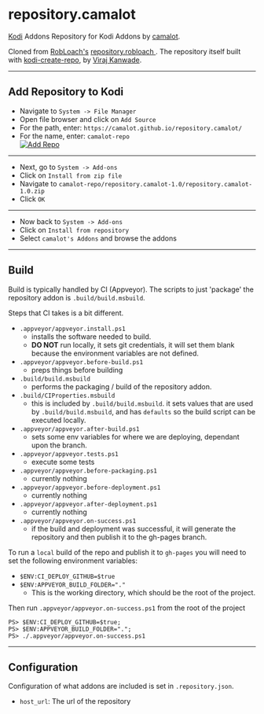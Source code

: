 # repository.camalot

[Kodi](http://kodi.tv) Addons Repository for Kodi Addons by [camalot](http://github.com/camalot).

Cloned from [RobLoach's](http://github.com/robloach) [repository.robloach ](https://github.com/RobLoach/repository.robloach). The repository itself built with [kodi-create-repo](https://github.com/virajkanwade/kodi-create-repo), by [Viraj Kanwade](https://github.com/virajkanwade).

----

## Add Repository to Kodi

- Navigate to `System -> File Manager`
- Open file browser and click on `Add Source`
- For the path, enter: `https://camalot.github.io/repository.camalot/`
- For the name, enter: `camalot-repo`  
  [![Add Repo](http://i.imgur.com/JtKm9kXl.png)](http://i.imgur.com/JtKm9kX.png)
  
--- 
  
- Next, go to `System -> Add-ons`
- Click on `Install from zip file`
- Navigate to `camalot-repo/repository.camalot-1.0/repository.camalot-1.0.zip`
- Click `OK`

---
- Now back to `System -> Add-ons`
- Click on `Install from repository`
- Select `camalot's Addons` and browse the addons


----
## Build

Build is typically handled by CI (Appveyor). The scripts to just 'package' the repository addon is 
`.build/build.msbuild`.

Steps that CI takes is a bit different.

- `.appveyor/appveyor.install.ps1`
  - installs the software needed to build. 
  - **DO NOT** run locally, it sets git credentials, it will set them blank because the 
  environment variables are not defined.
- `.appveyor/appveyor.before-build.ps1`
  - preps things before building
- `.build/build.msbuild`
  - performs the packaging / build of the repository addon.
- `.build/CIProperties.msbuild`
  - this is included by `.build/build.msbuild`. it sets values that are used by `.build/build.msbuild`,
  and has `defaults` so the build script can be executed locally.
- `.appveyor/appveyor.after-build.ps1`
  - sets some env variables for where we are deploying, dependant upon the branch.
- `.appveyor/appveyor.tests.ps1` 
  - execute some tests
- `.appveyor/appveyor.before-packaging.ps1`
  - currently nothing
- `.appveyor/appveyor.before-deployment.ps1`
  - currently nothing
- `.appveyor/appveyor.after-deployment.ps1`
  - currently nothing
- `.appveyor/appveyor.on-success.ps1`
  - if the build and deployment was successful, it will generate the repository and then
  publish it to the gh-pages branch.
  
To run a `local` build of the repo and publish it to `gh-pages` you will need to set the following environment 
variables:

- `$ENV:CI_DEPLOY_GITHUB=$true`  
- `$ENV:APPVEYOR_BUILD_FOLDER="."` 
  - This is the working directory, which should be the root of the project.
       
Then run `.appveyor/appveyor.on-success.ps1` from the root of the project

```
PS> $ENV:CI_DEPLOY_GITHUB=$true;
PS> $ENV:APPVEYOR_BUILD_FOLDER=".";
PS> ./.appveyor/appveyor.on-success.ps1
```

----
## Configuration

Configuration of what addons are included is set in `.repository.json`.

- `host_url`: The url of the repository